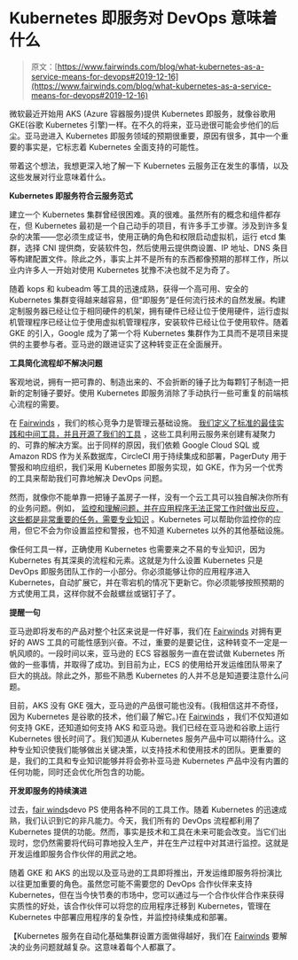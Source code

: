 # Kubernetes 即服务对 DevOps 意味着什么

> 原文：[https://www.fairwinds.com/blog/what-kubernetes-as-a-service-means-for-devops#2019-12-16](https://www.fairwinds.com/blog/what-kubernetes-as-a-service-means-for-devops#2019-12-16)

 微软最近开始用 AKS (Azure 容器服务)提供 Kubernetes 即服务，就像谷歌用 GKE(谷歌 Kubernetes 引擎)一样。在不久的将来，亚马逊很可能会步他们的后尘。亚马逊进入 Kubernetes 即服务领域的预期很重要，原因有很多，其中一个重要的事实是，它标志着 Kubernetes 全面支持的可能性。

带着这个想法，我想更深入地了解一下 Kubernetes 云服务正在发生的事情，以及这些发展对行业意味着什么。

**Kubernetes 即服务符合云服务范式**

建立一个 Kubernetes 集群曾经很困难。真的很难。虽然所有的概念和组件都存在，但 Kubernetes 最初是一个自己动手的项目，有许多手工步骤。涉及到许多复杂的决策——您必须生成证书，使用正确的角色和权限启动虚拟机，运行 etcd 集群，选择 CNI 提供商，安装软件包，然后使用云提供商设置、IP 地址、DNS 条目等构建配置文件。除此之外，事实上并不是所有的东西都像预期的那样工作，所以业内许多人一开始对使用 Kubernetes 犹豫不决也就不足为奇了。

随着 kops 和 kubeadm 等工具的迅速成熟，获得一个高可用、安全的 Kubernetes 集群变得越来越容易，但“即服务”是任何流行技术的自然发展。构建定制服务器已经让位于相同硬件的机架，拥有硬件已经让位于使用硬件，运行虚拟机管理程序已经让位于使用虚拟机管理程序，安装软件已经让位于使用软件。随着 GKE 的引入，Google 成为了第一个将 Kubernetes 集群作为工具而不是项目来提供的主要参与者。亚马逊的跟进证实了这种转变正在全面展开。

**工具简化流程却不解决问题**

客观地说，拥有一把可靠的、制造出来的、不会折断的锤子比为每颗钉子制造一把新的定制锤子要好。使用 Kubernetes 即服务消除了手动执行一些可重复的前端核心流程的需要。

在 [Fairwinds](/) ，我们的核心竞争力是管理云基础设施。 [我们定义了标准的最佳实践和中间工具，并且开源了我们的工具](http://blog.reactiveops.com/pentagon-a-framework-for-building-kubernetes-based-infrastructure) ，这些工具利用云服务来创建有凝聚力的、可靠的解决方案。出于同样的原因，我们依赖 Google Cloud SQL 或 Amazon RDS 作为关系数据库，CircleCI 用于持续集成和部署，PagerDuty 用于警报和响应组织，我们采用 Kubernetes 即服务实现，如 GKE，作为另一个优秀的工具来帮助我们可靠地解决 DevOps 问题。

然而，就像你不能单靠一把锤子盖房子一样，没有一个云工具可以独自解决你所有的业务问题。例如， [监控和理解问题，并在应用程序无法正常工作时做出反应，这些都是非常重要的任务，需要专业知识](http://blog.reactiveops.com/monitored-infrastructure-is-not-fun-but-its-critical) 。Kubernetes 可以帮助你监控你的应用，但它不会为你设置监控和警报，也不知道 Kubernetes 以外的其他基础设施。

像任何工具一样，正确使用 Kubernetes 也需要来之不易的专业知识，因为 Kubernetes 有其深奥的流程和元素。这就是为什么设置 Kubernetes 只是 DevOps 即服务团队工作的一小部分。你必须能够让你的应用程序进入 Kubernetes，自动扩展它，并在零宕机的情况下更新它。你必须能够按照预期的方式使用工具，这样你就不会敲螺丝或锯钉子了。

**提醒一句**

亚马逊即将发布的产品对整个社区来说是一件好事，我们在 [Fairwinds](/) 对拥有更好的 AWS 工具的可能性感到兴奋。不过，重要的是要记住，这种转变不一定是一帆风顺的。一段时间以来，亚马逊的 ECS 容器服务一直在尝试做 Kubernetes 所做的一些事情，并取得了成功。到目前为止，ECS 的使用给开发运维团队带来了巨大的挑战。除此之外，那些不熟悉 Kubernetes 的人并不总是知道要注意什么问题。

目前，AKS 没有 GKE 强大，亚马逊的产品很可能也没有。(我相信这并不奇怪，因为 Kubernetes 是谷歌的技术，他们最了解它。)在 [Fairwinds](/) ，我们不仅知道如何支持 GKE，还知道如何支持 AKS 和亚马逊。我们已经在亚马逊和谷歌上运行 Kubernetes 很长时间了。我们知道从 Kubernetes 服务产品中可以期待什么。这种专业知识使我们能够做出关键决策，以支持技术和使用技术的团队。更重要的是，我们的工具和专业知识能够并将会弥补亚马逊 Kubernetes 产品中没有内置的任何功能，同时还会优化所包含的功能。

**开发即服务的持续演进**

过去，[fair winds](/)devo PS 使用各种不同的工具工作。随着 Kubernetes 的迅速成熟，我们认识到它的非凡能力。今天，我们所有的 DevOps 流程都利用了 Kubernetes 提供的功能。然而，事实是技术和工具在未来可能会改变。当它们出现时，您仍然需要将代码可靠地投入生产，并在生产过程中对其进行监控。这就是开发运维即服务合作伙伴的用武之地。

随着 GKE 和 AKS 的出现以及亚马逊的工具即将推出，开发运维即服务将扮演比以往更加重要的角色。虽然您可能不需要您的 DevOps 合作伙伴来支持 Kubernetes，但在当今快节奏的市场中，您可以通过与一个合作伙伴合作来获得实质性的好处，该合作伙伴可以将您的应用程序迁移到 Kubernetes，管理在 Kubernetes 中部署应用程序的复杂性，并监控持续集成和部署。

【Kubernetes 服务在自动化基础集群设置方面做得越好，我们在 [Fairwinds](/) 要解决的业务问题就越复杂。这意味着每个人都赢了。